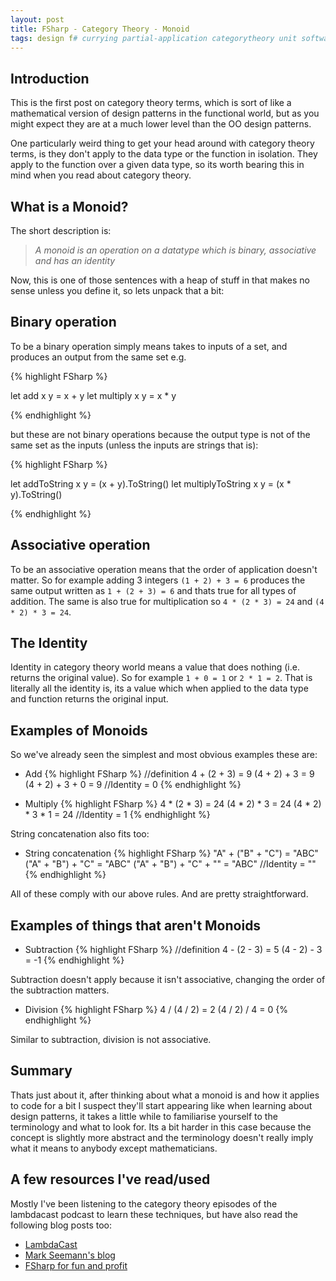 ```yaml
---
layout: post
title: FSharp - Category Theory - Monoid
tags: design f# currying partial-application categorytheory unit software-engineering process .Net FSharp FunctionalProgramming
---
```


## Introduction
This is the first post on category theory terms, which is sort of like a mathematical version of design patterns in the functional world, but as you might expect they are at a much lower level than the OO design patterns. 

One particularly weird thing to get your head around with category theory terms, is they don't apply to the data type or the function in isolation. They apply to the function over a given data type, so its worth bearing this in mind when you read about category theory.

## What is a Monoid?
The short description is:

> *A monoid is an operation on a datatype which is binary, associative and has an identity*

Now, this is one of those sentences with a heap of stuff in that makes no sense unless you define it, so lets unpack that a bit:

## Binary operation
To be a binary operation simply means takes to inputs of a set, and produces an output from the same set e.g.

{% highlight FSharp %}

let add x y = x + y
let multiply x y = x * y

{% endhighlight %}

but these are not binary operations because the output type is not of the same set as the inputs (unless the inputs are strings that is):

{% highlight FSharp %}

let addToString x y = (x + y).ToString()
let multiplyToString x y = (x * y).ToString()

{% endhighlight %}

## Associative operation
To be an associative operation means that the order of application doesn't matter. So for example adding 3 integers `(1 + 2) + 3 = 6` produces the same output written as `1 + (2 + 3) = 6` and thats true for all types of addition. The same is also true for multiplication so `4 * (2 * 3) = 24` and `(4 * 2) * 3 = 24`. 

## The Identity
Identity in category theory world means a value that does nothing (i.e. returns the original value). So for example `1 + 0 = 1` or `2 * 1 = 2`. That is literally all the identity is, its a value which when applied to the data type and function returns the original input.

## Examples of Monoids
So we've already seen the simplest and most obvious examples these are:

* Add
{% highlight FSharp %}
//definition
4 + (2 + 3) = 9
(4 + 2) + 3 = 9
(4 + 2) + 3 + 0 = 9 //Identity = 0
{% endhighlight %}

* Multiply
{% highlight FSharp %}
4 * (2 * 3) = 24
(4 * 2) * 3 = 24
(4 * 2) * 3 * 1 = 24 //Identity = 1
{% endhighlight %}

String concatenation also fits too:

* String concatenation
{% highlight FSharp %}
"A" + ("B"  + "C") = "ABC"
("A" + "B")  + "C" = "ABC"
("A" + "B")  + "C" + "" = "ABC" //Identity = ""
{% endhighlight %}

All of these comply with our above rules. And are pretty straightforward.

## Examples of things that aren't Monoids

* Subtraction
{% highlight FSharp %}
//definition
4 - (2 - 3) = 5
(4 - 2) - 3 = -1
{% endhighlight %}

Subtraction doesn't apply because it isn't associative, changing the order of the subtraction matters.

* Division
{% highlight FSharp %}
4 / (4 / 2) = 2
(4 / 2) / 4 = 0
{% endhighlight %}

Similar to subtraction, division is not associative.

## Summary
Thats just about it, after thinking about what a monoid is and how it applies to code for a bit I suspect they'll start appearing like when learning about design patterns, it takes a little while to familiarise yourself to the terminology and what to look for. Its a bit harder in this case because the concept is slightly more abstract and the terminology doesn't really imply what it means to anybody except mathematicians. 

## A few resources I've read/used
Mostly I've been listening to the category theory episodes of the lambdacast podcast to learn these techniques, but have also read the following blog posts too:
* [LambdaCast](https://soundcloud.com/lambda-cast)
* [Mark Seemann's blog](http://blog.ploeh.dk/2017/10/06/monoids/)
* [FSharp for fun and profit](https://fsharpforfunandprofit.com/posts/monoids-without-tears/)